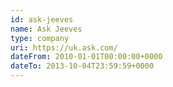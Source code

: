 ```yaml
---
id: ask-jeeves
name: Ask Jeeves
type: company
uri: https://uk.ask.com/
dateFrom: 2010-01-01T00:00:00+0000
dateTo: 2013-10-04T23:59:59+0000
---
```

